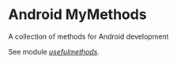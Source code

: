 # Android MyMethods
A collection of methods for Android development

See module <i>[usefulmethods](usefulmethods/src/main/java/com/philvr/usefulmethods/)</i>.

